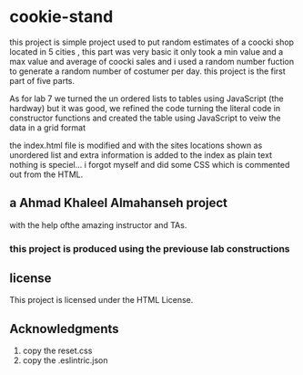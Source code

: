 # cookie-stand
this project is simple project used to put random estimates of a coocki shop located in 5 cities , this part was very basic it only took a min value and a max value and average of coocki sales and i used a random number fuction to generate a random number of costumer per day. this project is the first part of five parts. 

As for lab 7 we turned the un ordered lists to tables using JavaScript (the hardway) but it was good, we refined the code turning the literal code in constructor functions and created the table using JavaScript to veiw the data in a grid format

the index.html file is modified and with the sites locations shown as unordered list and extra information is added to the index as plain text nothing is speciel... i forgot myself and did some CSS which is commented out from the HTML. 
## a Ahmad Khaleel Almahanseh project
with the help ofthe amazing instructor and TAs.

### this project is produced using the previouse lab constructions 

## license
This project is licensed under the HTML License. 

## Acknowledgments 
1. copy the reset.css
2. copy the .eslintric.json  